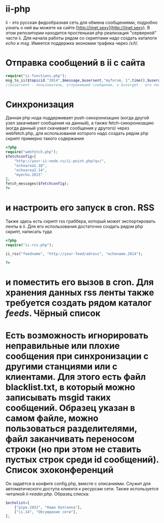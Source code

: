 ii-php
======
ii - это русская фидообразная сеть для обмена сообщениями, подробно узнать о ней вы можете на сайте [http://iinet.sexy](http://iinet.sexy). 
В этом репозитории находится простенькая php реализация "серверной" части ii. Для начала работы рядом со скриптами надо создать каталоги *echo* и *msg*. Имеется поддержка экономии трафика через /x/t/.

Отправка сообщений в ii с сайта
======
```php
require("ii-functions.php");
msg_to_ii($topicid."2014",$message,$usersent,"myforum, 1",time(),$userget,$subject,"");
//$usersent - пользователь, отправивший сообщение, а $userget - его получивший.
```
Синхронизация
======
Данная php нода поддерживает push-синхронизацию (когда другой узел закачивает сообщения на данный), а также fetch-синхронизацию (когда данный узел скачивает сообщения у другого) через webfetch.php, для использования которого надо создать рядом php скрипт примерно такого содержания
```php
<?php
require("webfetch.php");
$fetchconfig=[
	"http://your-ii-node.ru/ii-point.php?q=/",
	"echoarea1.10",
	"echoarea2.14",
	"myecho.2015"
];
fetch_messages($fetchconfig);
?>
```
и настроить его запуск в cron.
RSS
======
Также здесь есть скрипт rss граббера, который может экспортировать ленты в ii. Для его использования достаточно создать рядом php скрипт, написать туда
```php
<?php
require("ii-rss.php");

ii_rss("feedname", "http://your-feed/adress", "echoname.2014");

?>
```
и поместить его вызов в cron. Для хранения данных rss ленты также требуется создать рядом каталог *feeds*.
Чёрный список
======
Есть возможность игнорировать неправильные или плохие сообщения при синхронизации с другими станциями или с клиентами. Для этого есть файл blacklist.txt, в который можно записывать msgid таких сообщений. Образец указан в самом файле, можно пользоваться разделителями, файл заканчивать переносом строки (но при этом не ставить пустых строк среди id сообщений).
Список эхоконференций
======
Он задаётся в конфиге config.php, вместе с описаниями. Служит для автоматического доступа клиента к ресурсам сети. Также используется читалкой *ii-reader.php*.
Образец списка:
```php
$echolist=[
	["pipe.2032", "Наша болталка"],
	["ii.14", "Обсуждение сети"],
];
```
